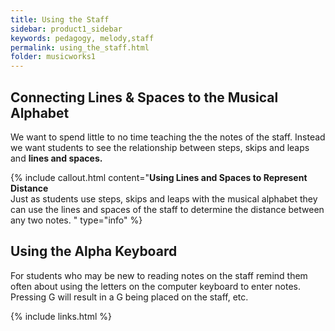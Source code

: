 ```yaml
---
title: Using the Staff
sidebar: product1_sidebar
keywords: pedagogy, melody,staff
permalink: using_the_staff.html
folder: musicworks1
---
```


## Connecting Lines & Spaces to the Musical Alphabet

We want to spend little to no time teaching the the notes of the staff. Instead we want students to see the relationship between steps, skips and leaps and **lines and spaces.**

{% include callout.html content="**Using Lines and Spaces to Represent Distance** <br>Just as students use steps, skips and leaps with the musical alphabet they can use the lines and spaces of the staff to determine the distance between any two notes. " type="info" %} 



## Using the Alpha Keyboard

For students who may be new to reading notes on the staff remind them often about using the letters on the computer keyboard to enter notes. Pressing G will result in a G being placed on the staff, etc.  


{% include links.html %}